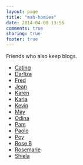 ```yaml
---
layout: page
title: "mah-homies"
date: 2014-04-08 13:56
comments: true
sharing: true
footer: true
---
```


Friends who also keep blogs.

+ <a href="http://www.travellingtummy.com/">Cating</a>
+ <a href="http://slaughterhousedrive.wordpress.com/">Darliza</a>
+ <a href="http://fredbaa.com/">Fred</a>
+ <a href="http://jeanarmeza.com/">Jean</a>
+ <a href="http://dandely.tumblr.com/">Karen</a>
+ <a href="http://klaylalay.com/">Karla</a>
+ <a href="http://rubiscodisco.wordpress.com/">Kevin</a>
+ <a href="http://may-cardoso.tumblr.com/">May</a>
+ <a href="http://dindeelion.wordpress.com/">Odina</a>
+ <a href="http://scriptchaos.com/">Pam</a>
+ <a href="http://paologlim.com/">Paolo</a>
+ <a href="http://poymode.com/">Poy</a>
+ <a href="http://www.owrange.com/">Rose B</a>
+ <a href="http://kulotbeb.blogspot.com/">Rosemarie</a>
+ <a href="http://8bitshichan.wordpress.com/">Shiela</a>
